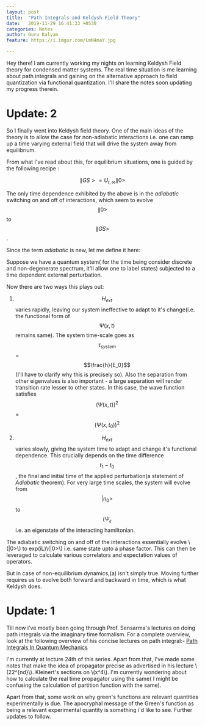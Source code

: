 ```yaml
---
layout: post
title:  "Path Integrals and Keldysh Field Theory"
date:   2019-11-29 16:41:33 +0530
categories: Notes
author: Guru Kalyan
feature: https://i.imgur.com/LmN4maY.jpg

---
```

Hey there! I am currently working my nights on learning Keldysh Field theory for condensed matter systems. The real time situation is
me learning about path integrals and gaining on the alternative approach to field quantization via functional quantization.
I'll share the notes soon updating my progress therein.


# Update: 2
So I finally went into Keldysh field theory. One of the main ideas of the theory is to allow the case for non-adiabatic interactions i.e. one can ramp up a time varying external field that will drive the system away from equilibrium.

From what I've read about this, for equilibrium situations, one is guided by the following recipe :

$$ \|GS> = U_{t,\infty}\|0> $$                                           

The only time dependence exhibited by the above is in the _adiabatic_ switching on and off of interactions, which seem to evolve $$\|0>$$ to $$\|GS>$$.

Since the term _adiabatic_ is new, let me define it here:

Suppose we have a quantum system( for the time being consider discrete and non-degenerate spectrum, it'll allow one to label states) subjected to
a time dependent external perturbation.

Now there are two ways this plays out:
1. $$ H_{ext}$$ varies rapidly, leaving our system ineffective to adapt to it's change(i.e. the functional form of $$ \Psi(x,t)$$ remains same).
The system time-scale goes as $$\tau_{system}$$ = $$\frac{h}{E_0}$$(I'll have to clarify why this is
precisely so). Also the separation from other eigenvalues is also important - a large separation will render transition rate lesser to other states. In this case, the wave function satisfies
$$ (\Psi(x,t))^2 $$ = $$ (\Psi(x,t_0))^2 $$

2. $$ H_{ext}$$ varies slowly, giving the system time to adapt and change it's functional dependence.
This crucially depends on the time difference $$t_1-t_0$$, the final and initial time of the applied perturbation(a statement of _Adiabatic_ theorem).
For very large time scales, the system will evolve from $$|n_0>$$ to $$(\Psi_{\epsilon}$$ i.e. an eigenstate of the interacting hamiltonian.

The adiabatic switching on and off of the interactions essentially evolve \\(|0>\\) to exp(iL)\\(|0>\\)
i.e. same state upto a phase factor. This can then be leveraged to calculate various correlators and expectation values of operators.

But in case of non-equilibrium dynamics,(a) isn't simply true. Moving further requires us to evolve both forward and backward in time, which is what Keldysh does.   


# Update: 1


Till now i've mostly been going through Prof. Sensarma's lectures on doing path integrals via the
imaginary time formalism. For a complete overview, look at the following overview of his concise lectures on path integral:-
[Path Integrals In Quantum Mechanics](https://theory.tifr.res.in/~sensarma/courses/ADVQMLNOTE/pathint.html)

I'm currently at lecture 24th of this series. Apart from that, I've made some notes that make the idea
of propagator precise as advertised in his lecture \\(22^{nd}\\). Kleinert's sections on \\(x^4\\).
I'm currently wondering about how to calculate the real time propagator using the same( I might be confusing the calculation of partition function with the same).

Apart from that, some work on why green's functions are relevant quantities experimentally is due. The apocryphal message of the Green's function as being a relevant experimental quantity is something i'd like to see. Further updates to follow.
